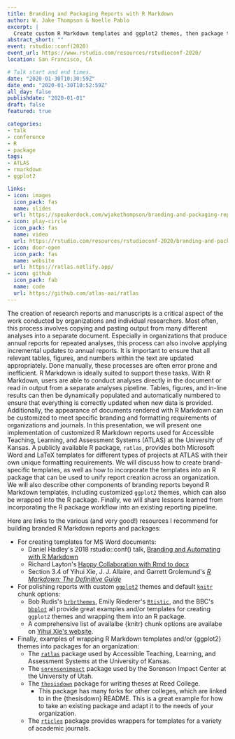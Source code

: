 ```yaml
---
title: Branding and Packaging Reports with R Markdown
author: W. Jake Thompson & Noelle Pablo
excerpt: |
  Create custom R Markdown templates and ggplot2 themes, then package them up to distribute.
abstract_short: ""
event: rstudio::conf(2020)
event_url: https://www.rstudio.com/resources/rstudioconf-2020/
location: San Francisco, CA

# Talk start and end times.
date: "2020-01-30T10:30:59Z"
date_end: "2020-01-30T10:52:59Z"
all_day: false
publishdate: "2020-01-01"
draft: false
featured: true

categories:
- talk
- conference
- R
- package
tags:
- ATLAS
- rmarkdown
- ggplot2

links:
- icon: images
  icon_pack: fas
  name: slides
  url: https://speakerdeck.com/wjakethompson/branding-and-packaging-reports-with-r-markdown
- icon: play-circle
  icon_pack: fas
  name: video
  url: https://rstudio.com/resources/rstudioconf-2020/branding-and-packaging-reports-with-r-markdown/
- icon: door-open
  icon_pack: fas
  name: website
  url: https://ratlas.netlify.app/
- icon: github
  icon_pack: fab
  name: code
  url: https://github.com/atlas-aai/ratlas
---
```


The creation of research reports and manuscripts is a critical aspect of the work conducted by organizations and individual researchers. Most often, this process involves copying and pasting output from many different analyses into a separate document. Especially in organizations that produce annual reports for repeated analyses, this process can also involve applying incremental updates to annual reports. It is important to ensure that all relevant tables, figures, and numbers within the text are updated appropriately. Done manually, these processes are often error prone and inefficient. R Markdown is ideally suited to support these tasks. With R Markdown, users are able to conduct analyses directly in the document or read in output from a separate analyses pipeline. Tables, figures, and in-line results can then be dynamically populated and automatically numbered to ensure that everything is correctly updated when new data is provided. Additionally, the appearance of documents rendered with R Markdown can be customized to meet specific branding and formatting requirements of organizations and journals. In this presentation, we will present one implementation of customized R Markdown reports used for Accessible Teaching, Learning, and Assessment Systems (ATLAS) at the University of Kansas. A publicly available R package, `ratlas`, provides both Microsoft Word and LaTeX templates for different types of projects at ATLAS with their own unique formatting requirements. We will discuss how to create brand-specific templates, as well as how to incorporate the templates into an R package that can be used to unify report creation across an organization. We will also describe other components of branding reports beyond R Markdown templates, including customized `ggplot2` themes, which can also be wrapped into the R package. Finally, we will share lessons learned from incorporating the R package workflow into an existing reporting pipeline.

Here are links to the various (and very good!) resources I recommend for building branded R Markdown reports and packages:

* For creating templates for MS Word documents:
    * Daniel Hadley's 2018 rstudio::conf() talk, [Branding and Automating with R Markdown](https://www.danielphadley.com/branding-rmarkdown/)
    * Richard Layton's [Happy Collaboration with Rmd to docx](https://rmarkdown.rstudio.com/articles_docx.html)
    * Section 3.4 of Yihui Xie, J. J. Allaire, and Garrett Grolemund's [*R Markdown: The Definitive Guide*](https://bookdown.org/yihui/rmarkdown/word-document.html)
* For polishing reports with custom [`ggplot2`](https://ggplot2.tidyverse.org) themes and default [`knitr`](https://yihui.org/knitr/) chunk options:
    * Bob Rudis's [`hrbrthemes`](https://github.com/hrbrmstr/hrbrthemes), Emily Riederer's [`Rtistic`](https://github.com/emilyriederer/rtistic), and the BBC's [`bbplot`](https://github.com/bbc/bbplot) all provide great examples and/or templates for creating `ggplot2` themes and wrapping them into an R package.
    * A comprehensive list of availalbe {knitr} chunk options are availabe on [Yihui Xie's website](https://yihui.org/knitr/options/).
* Finally, examples of wrapping R Markdown templates and/or {ggplot2} themes into packages for an organization:
    * The [`ratlas`](https://github.com/atlas-aai/ratlas) package used by Accessible Teaching, Learning, and Assessment Systems at the University of Kansas.
    * The [`sorensonimpact`](https://github.com/Sorenson-Impact/sorensonimpact) package used by the Sorenson Impact Center at the University of Utah.
    * The [`thesisdown`](https://github.com/ismayc/thesisdown) package for writing theses at Reed College.
        * This package has many forks for other colleges, which are linked to in the {thesisdown} README. This is a great example for how to take an existing package and adapt it to the needs of your organization.
    * The [`rticles`](https://github.com/rstudio/rticles) package provides wrappers for templates for a variety of academic journals.
